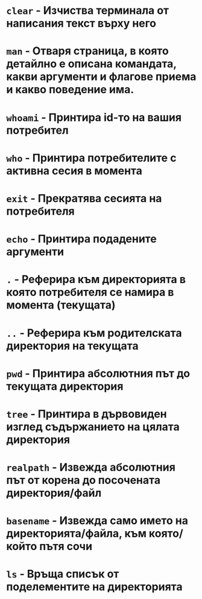 # `clear` - Изчиства терминала от написания текст върху него 

# `man` <argument> - Отваря страница, в която детайлно е описана командата, какви аргументи и флагове приема и какво поведение има.

# `whoami` - Принтира id-то на вашия потребител

# `who` - Принтира потребителите с активна сесия в момента

# `exit` - Прекратява сесията на потребителя

# `echo` <argument> - Принтира подадените аргументи

# `.` - Реферира към директорията в която потребителя се намира в момента (текущата)

# `..` - Реферира към родителската директория на текущата

# `pwd` - Принтира абсолютния път до текущата директория

# `tree` - Принтира в дървовиден изглед съдържанието на цялата директория

# `realpath` - Извежда абсолютния път от корена до посочената директория/файл

# `basename` - Извежда само името на директорията/файла, към която/който пътя сочи

# `ls` - Връща списък от поделементите на директорията
